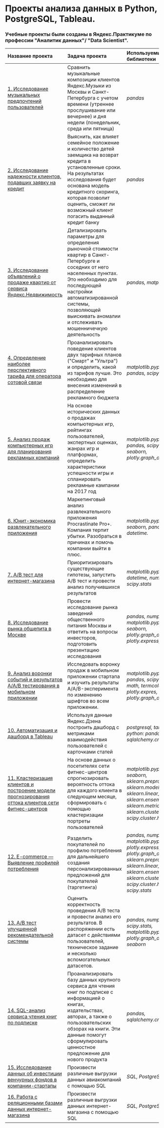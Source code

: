# Проекты анализа данных в Python, PostgreSQL, Tableau.
### Учебные проекты были созданы в Яндекс.Практикуме по профессии "Аналитик данных"/ "Data Scientist".

| Название проекта | Задача проекта | Используемые библиотеки |
| :-------------------- | :---------------------|:---------------------------|
| [1. Исследование музыкальных предпочтений пользователей](https://github.com/Liliyanr/YandexPracticum/tree/main/1.%20Исследование%20музыкальных%20предпочтений%20пользователей)| Сравнить музыкальные композиции клиентов Яндекс.Музыки из Москвы и Санкт-Петербурга с учетом времени (утреннее прослушивание или вечернее) и дня недели (понедельник, среда или пятница)| *pandas* |
| [2. Исследование надежности клиентов, подавших заявку на кредит](https://github.com/Liliyanr/YandexPracticum/tree/main/2.%20Исследование%20надежности%20клиентов%2C%20подавших%20заявку%20на%20кредит)| Выяснить, как влияет семейное положение и количество детей заемщика на возврат кредита в установленные сроки. На результатах исследования будет основана модель кредитного скоринга, которая позволит оценить, сможет ли возможный клиент погасить выданный кредит банку | *pandas* |
| [3. Исследование объявлений о продаже квартир от сервиса Яндекс.Недвижимость](https://github.com/Liliyanr/YandexPracticum/tree/main/3.%20Исследование%20объявлений%20о%20продаже%20квартир)| Детализировать параметры для определения рыночной стоимости квартир в Санкт-Петербурге и соседних от него населенных пунктах. Это необходимо для последующей настройки автоматизированной системы, позволяющей выискивать аномалии и отслеживать мошенничечкую деятельность | *pandas, matplotlib.pyplot* |
| [4. Определение наиболее перспективного тарифа для оператора сотовой связи](https://github.com/Liliyanr/YandexPracticum/tree/main/4.%20Определение%20перспективного%20тарифа%20для%20телеком-компании)| Проанализировать поведение клиентов двух тарифных планов ("Смарт" и "Ультра") и определить, какой из тарифов лучше. Это необходимо для внесения изменений в распределение рекламного бюджета | *matplotlib.pyplot, numpy, pandas, scipy.stats* |
| [5. Анализ продаж компьютерных игр для планирования рекламных компаний](https://github.com/Liliyanr/YandexPracticum/tree/main/5.%20Анализ%20продаж%20компьютерных%20игр)| На основе исторических данных о продажах компьютерных игр, рейтингах пользователей, экспертных оценках, жанрах игр и платформах, определить характеристики успешности игры и спланировать рекламные кампании на 2017 год | *matplotlib.pyplot, numpy, pandas, scipy.stats, seaborn, plotly.graph_objs* |
| [6. Юнит-экономика развлекательного приложения](https://github.com/Liliyanr/YandexPracticum/tree/main/6.%20Юнит-экономика%20развлекательного%20приложения)| Маркетинговый анализ развлекательного приложения Procrastinate Pro+. Компания терпит убытки. Разобраться в причинах и помочь компании выйти в плюс. | *matplotlib.pyplot, seaborn, pandas, datetime.* |
| [7. А/В тест для интернет-магазина](https://github.com/Liliyanr/YandexPracticum/tree/main/7.%20А%5CВ%20тест%20для%20интернет-магазина)| Приоритизировать существующие гипотезы, запустить A/B тест и провести анализ получившихся результатов | *matplotlib.pyplot, pandas, datetime, numpy, scipy.stats* |
| [8. Исследование рынка общепита в Москве](https://github.com/Liliyanr/YandexPracticum/tree/main/8.%20Исследование%20рынка%20общепита%20в%20Москве)| Провести исследование рынка заведений общественного питания Москвы и ответить на вопросы инвесторов, подготовить презентацию исследования | *pandas, numpy, matplotlib.pyplot, seaborn, plotly.graph_objects, plotly.express, re* |
| [9. Анализ воронки событий и результатов A/A/B тестирования в мобильном приложении](https://github.com/Liliyanr/YandexPracticum/tree/main/9.%20Анализ%20воронки%20событий%20и%20A%5CA%5CB%20тестирования%20в%20мобильном%20приложении)| Исследовать воронку продаж в мобильном приложении стартапа и изучить результаты A/A/B-эксперимента по изменению шрифтов во всем приложении. | *matplotlib.pyplot, numpy, pandas, scipy.stats, math, termcolor.colored, plotly.expres, plotly.graph_objects* |
| [10. Автоматизация и дашборд в Tableau](https://github.com/Liliyanr/YandexPracticum/tree/main/10.%20Автоматизация)| Используя данные Яндекс.Дзена построить дашборд с метриками взаимодействия пользователей с карточками статей | *postgresql, tableau, python: pandas, dash, sqlalchemy.create_engine* |
| [11. Кластеризация клиентов и построение модели прогнозирования оттока клиентов сети фитнес-центров](https://github.com/Liliyanr/YandexPracticum/tree/main/11.%20Сеть%20фитнес-центров%20«Культурист-датасаентист»)| На основе данных о посетителях сети фитнес-центров спрогнозировать вероятность оттока для каждого клиента в следующем месяце, сформировать с помощью кластеризации портреты пользователей | *matplotlib.pyplot, pandas, seaborn, sklearn.preprocessing, sklearn.model_selection, sklearn.linear_model, sklearn.ensemble, sklearn.metrics, sklearn.cluster, scipy.cluster.hierarchy* |
| [12. E-commerce — Выявление профилей потребления](https://github.com/Liliyanr/YandexPracticum/tree/main/12.%20E-commerce%20—%20выявление%20профилей%20потребления)| Разделить покупателей по профилю потребления для дальнейшего создания персонализированных предложений для покупателей (таргетинга) | *pandas, numpy, matplotlib.pyplot, plotly.express, plotly.graph_objects, sklearn.preprocessing, sklearn.linear_model, sklearn.ensemble, sklearn.cluster, scipy.cluster.hierarchy, scipy.stats* |
| [13. A/B тест улучшенной рекомендательной системы](https://github.com/Liliyanr/YandexPracticum/tree/main/13.%20A%5CB%20тест%20улучшенной%20рекомендат.%20системы)| Оценить корректность проведения A/B теста и провести анализ его результатов. В распоряжении есть датасет с действиями пользователей, техническое задание и несколько вспомогательных датасетов. | *pandas, numpy, datetime, scipy.stats, matplotlib.pyplot, plotly.graph_objects, seaborn* |
| [14. SQL-анализ сервиса чтения книг по подписке](https://github.com/Liliyanr/YandexPracticum/tree/main/14.%20SQL-анализ%20сервиса%20чтения%20книг%20по%20подписке)| Проанализировать базу данных крупного сервиса для чтения книг по подписке с информацией о книгах, издательствах, авторах, а также о пользовательских обзорах на книги. Эти данные помогут сформулировать ценностное предложение для нового продукта | *pandas, sqlalchemy.create_engine* |
| [15. Исследование данных об инвестиции венчурных фондов в компании-стартапы](https://github.com/Liliyanr/YandexPracticum/tree/main/Инвестиции%20венчурных%20фондов%20в%20компании-стартапы)| Произвести различные выгрузки данных авиакомпаний с помощью SQL | *SQL, PostgreSQL* |
| [16. Работа с реляционными базами данных интернет-магазина]()| Произвести различные выгрузки данных интернет-магазина с помощью SQL | *SQL, PostgreSQL* |
